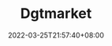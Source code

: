 ﻿---
weight: 
title: "Dgtmarket"
description: ""
date: 2022-03-25T21:57:40+08:00
lastmod: 2022-03-25T16:45:40+08:00
draft: false
authors: ["Metabd"]
featuredImage: "dgtmarket.webp"
link: ""
tags: ["交易所","Dgtmarket"]
categories: ["navigation"]
navigation: ["交易所"]
lightgallery: true
toc: true
pinned: false
recommend: false
recommend1: false
---

